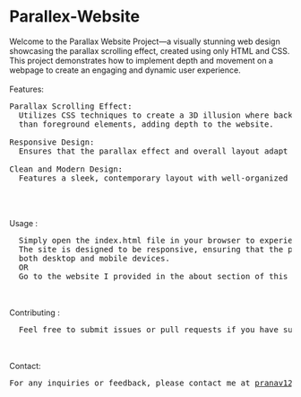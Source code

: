 # Parallex-Website
Welcome to the Parallax Website Project—a visually stunning web design showcasing the parallax scrolling effect, created using only HTML and CSS. This project demonstrates how to implement depth and movement on a webpage to create an engaging and dynamic user experience.
<br><br>
Features:
<pre>
Parallax Scrolling Effect: 
  Utilizes CSS techniques to create a 3D illusion where background elements move at a different speed <br>  than foreground elements, adding depth to the website.<br>
Responsive Design: 
  Ensures that the parallax effect and overall layout adapt seamlessly to various screen sizes and devices.<br>
Clean and Modern Design: 
  Features a sleek, contemporary layout with well-organized content and stylish typography.<br>
</pre>
<br><br>
Usage : 
<pre>
  Simply open the index.html file in your browser to experience the parallax effect in action.<br>  The site is designed to be responsive, ensuring that the parallax effect looks great on <br>  both desktop and mobile devices.
  OR
  Go to the website I provided in the about section of this repository.
</pre>
<br><br>
Contributing : 
<pre>
  Feel free to submit issues or pull requests if you have suggestions or improvements. Contributions are welcome! 
</pre>
<br><br>
Contact: 
<pre>
For any inquiries or feedback, please contact me at <a href="mailto:pranav12340987@gmail.com">pranav12340987@gmail.com</a>.
</pre>
